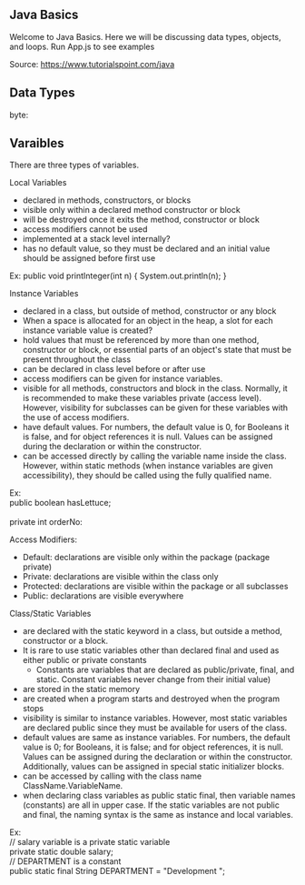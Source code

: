 ## Java Basics

Welcome to Java Basics. Here we will be discussing data types, objects, and loops.
Run App.js to see examples

Source: https://www.tutorialspoint.com/java

## Data Types

byte:

## Varaibles

There are three types of variables.

Local Variables
- declared in methods, constructors, or blocks
- visible only within a declared method constructor or block
- will be destroyed once it exits the method, constructor or block
- access modifiers cannot be used 
- implemented at a stack level internally?
- has no default value, so they must be declared and an initial value should be assigned before first use

Ex: public void printInteger(int n) {
  System.out.println(n);
}

Instance Variables
- declared in a class, but outside of method, constructor or any block
- When a space is allocated for an object in the heap, a slot for each instance variable value is created?
- hold values that must be referenced by more than one method, constructor or block, or essential parts of an object's state that must be present throughout the class
- can be declared in class level before or after use
- access modifiers can be given for instance variables.
- visible for all methods, constructors and block in the class. Normally, it is recommended to make these variables private (access level). However, visibility for subclasses can be given for these variables with the use of access modifiers.
- have default values. For numbers, the default value is 0, for Booleans it is false, and for object references it is null. Values can be assigned during the declaration or within the constructor.
- can be accessed directly by calling the variable name inside the class. However, within static methods (when instance variables are given accessibility), they should be called using the fully qualified name.

Ex: 
<br>
public boolean hasLettuce;
<br>
<br>
private int orderNo:
<br>

Access Modifiers:
- Default:	declarations are visible only within the package (package private)
- Private:	declarations are visible within the class only
- Protected:	declarations are visible within the package or all subclasses
- Public:	declarations are visible everywhere


Class/Static Variables
- are declared with the static keyword in a class, but outside a method, constructor or a block.
- It is rare to use static variables other than declared final and used as either public or private constants
  - Constants are variables that are declared as public/private, final, and static. Constant variables never change from their initial value)
- are stored in the static memory
- are created when a program starts and destroyed when the program stops
- visibility is similar to instance variables. However, most static variables are declared public since they must be available for users of the class.
- default values are same as instance variables. For numbers, the default value is 0; for Booleans, it is false; and for object references, it is null. Values can be assigned during the declaration or within the constructor. Additionally, values can be assigned in special static initializer blocks.
- can be accessed by calling with the class name ClassName.VariableName.
- when declaring class variables as public static final, then variable names (constants) are all in upper case. If the static variables are not public and final, the naming syntax is the same as instance and local variables.

Ex:
<br>
// salary  variable is a private static variable
<br>
   private static double salary;
<br>
 // DEPARTMENT is a constant
 <br>
   public static final String DEPARTMENT = "Development ";
   <br>

